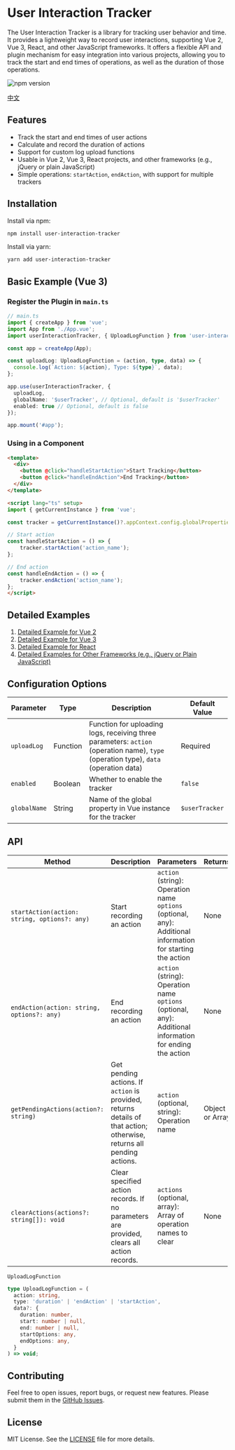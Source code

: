 # User Interaction Tracker

The User Interaction Tracker is a library for tracking user behavior and time. It provides a lightweight way to record user interactions, supporting Vue 2, Vue 3, React, and other JavaScript frameworks. It offers a flexible API and plugin mechanism for easy integration into various projects, allowing you to track the start and end times of operations, as well as the duration of those operations.

![npm version](https://img.shields.io/npm/v/user-interaction-tracker)

[中文](https://github.com/SailingCoder/user-interaction-tracker/blob/main/doc/README_CN.md)

## Features

* Track the start and end times of user actions
* Calculate and record the duration of actions
* Support for custom log upload functions
* Usable in Vue 2, Vue 3, React projects, and other frameworks (e.g., jQuery or plain JavaScript)
* Simple operations: `startAction`, `endAction`, with support for multiple trackers

## Installation

Install via npm:

```bash
npm install user-interaction-tracker
```

Install via yarn:

```bash
yarn add user-interaction-tracker
```

## Basic Example (Vue 3)

### Register the Plugin in `main.ts`

```typescript
// main.ts
import { createApp } from 'vue';
import App from './App.vue';
import userInteractionTracker, { UploadLogFunction } from 'user-interaction-tracker';

const app = createApp(App);

const uploadLog: UploadLogFunction = (action, type, data) => {
  console.log(`Action: ${action}, Type: ${type}`, data);
};

app.use(userInteractionTracker, {
  uploadLog,
  globalName: '$userTracker', // Optional, default is '$userTracker'
  enabled: true // Optional, default is false
});

app.mount('#app');
```

### Using in a Component

```html
<template>
  <div>
    <button @click="handleStartAction">Start Tracking</button>
    <button @click="handleEndAction">End Tracking</button>
  </div>
</template>

<script lang="ts" setup>
import { getCurrentInstance } from 'vue';

const tracker = getCurrentInstance()?.appContext.config.globalProperties.$userTracker;

// Start action
const handleStartAction = () => {
    tracker.startAction('action_name');
};

// End action
const handleEndAction = () => {
    tracker.endAction('action_name');
};
</script>
```

## Detailed Examples

1. [Detailed Example for Vue 2](https://github.com/SailingCoder/user-interaction-tracker/blob/main/doc/README_EN_VUE2.md)
2. [Detailed Example for Vue 3](https://github.com/SailingCoder/user-interaction-tracker/blob/main/doc/README_EN_VUE3.md)
3. [Detailed Example for React](https://github.com/SailingCoder/user-interaction-tracker/blob/main/doc/README_EN_REACT.md)
4. [Detailed Examples for Other Frameworks (e.g., jQuery or Plain JavaScript)](https://github.com/SailingCoder/user-interaction-tracker/blob/main/doc/README_EN_OTHER.md)

## Configuration Options

| Parameter       | Type    | Description                                   | Default Value       |
| --------------- | ------- | --------------------------------------------- | ------------------- |
| `uploadLog`     | Function | Function for uploading logs, receiving three parameters: `action` (operation name), `type` (operation type), `data` (operation data) | Required            |
| `enabled`       | Boolean  | Whether to enable the tracker                 | `false`             |
| `globalName`    | String   | Name of the global property in Vue instance for the tracker | `$userTracker` |

## API

| Method                     | Description                                 | Parameters                                    | Returns         |
| -------------------------- | ------------------------------------------- | --------------------------------------------- | --------------- |
| `startAction(action: string, options?: any)` | Start recording an action | `action` (string): Operation name<br>`options` (optional, any): Additional information for starting the action | None            |
| `endAction(action: string, options?: any)`   | End recording an action | `action` (string): Operation name<br>`options` (optional, any): Additional information for ending the action | None            |
| `getPendingActions(action?: string)`          | Get pending actions. If `action` is provided, returns details of that action; otherwise, returns all pending actions. | `action` (optional, string): Operation name | Object or Array |
| `clearActions(actions?: string[]): void`     | Clear specified action records. If no parameters are provided, clears all action records. | `actions` (optional, array): Array of operation names to clear | None            |

`UploadLogFunction`

```typescript
type UploadLogFunction = (
  action: string,
  type: 'duration' | 'endAction' | 'startAction',
  data?: {
    duration: number,
    start: number | null,
    end: number | null,
    startOptions: any,
    endOptions: any,
  }
) => void;
```

## Contributing

Feel free to open issues, report bugs, or request new features. Please submit them in the [GitHub Issues](https://github.com/SailingCoder/user-interaction-tracker/issues).

## License

MIT License. See the [LICENSE](https://github.com/SailingCoder/user-interaction-tracker/blob/main/LICENSE) file for more details.